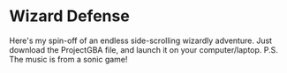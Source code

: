 # Wizard Defense
Here's my spin-off of an endless side-scrolling wizardly adventure.
Just download the ProjectGBA file, and launch it on your computer/laptop.
P.S. The music is from a sonic game!
